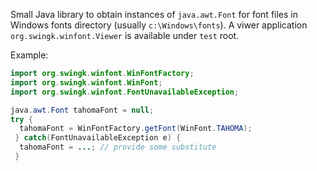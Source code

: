 Small Java library to obtain instances of `java.awt.Font` for font files in Windows fonts directory (usually `c:\Windows\fonts`).
A viwer application `org.swingk.winfont.Viewer` is available under `test` root.

Example:
```java
import org.swingk.winfont.WinFontFactory;
import org.swingk.winfont.WinFont;
import org.swingk.winfont.FontUnavailableException;

java.awt.Font tahomaFont = null;
try {
  tahomaFont = WinFontFactory.getFont(WinFont.TAHOMA);
 } catch(FontUnavailableException e) {
  tahomaFont = ...; // provide some substitute
 }
```
